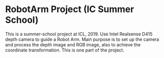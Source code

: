 # RobotArm Project (IC Summer School)
This is a summer-school project at ICL, 2019. Use Intel Realsense D415 depth camera to guide a Robot Arm. Main purpose is to set up the camera and process the depth image and RGB image, also to achieve the coordinate transformation. This is one part of the project.

